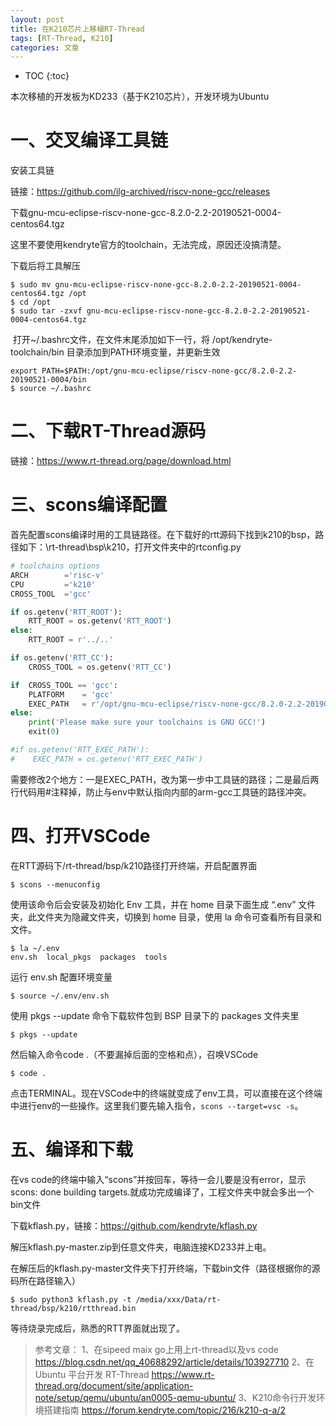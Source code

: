 ```yaml
---
layout: post
title: 在K210芯片上移植RT-Thread
tags: [RT-Thread, K210]
categories: 文章
---
```


* TOC
{:toc}

本次移植的开发板为KD233（基于K210芯片），开发环境为Ubuntu
# 一、交叉编译工具链
安装工具链

链接：https://github.com/ilg-archived/riscv-none-gcc/releases

下载gnu-mcu-eclipse-riscv-none-gcc-8.2.0-2.2-20190521-0004-centos64.tgz

这里不要使用kendryte官方的toolchain，无法完成，原因还没搞清楚。

下载后将工具解压

```shell
$ sudo mv gnu-mcu-eclipse-riscv-none-gcc-8.2.0-2.2-20190521-0004-centos64.tgz /opt
$ cd /opt
$ sudo tar -zxvf gnu-mcu-eclipse-riscv-none-gcc-8.2.0-2.2-20190521-0004-centos64.tgz
```

​ 打开~/.bashrc文件，在文件末尾添加如下一行，将 /opt/kendryte-toolchain/bin 目录添加到PATH环境变量，并更新生效

```shell
export PATH=$PATH:/opt/gnu-mcu-eclipse/riscv-none-gcc/8.2.0-2.2-20190521-0004/bin
$ source ~/.bashrc 
```

# 二、下载RT-Thread源码

链接：https://www.rt-thread.org/page/download.html

# 三、scons编译配置

首先配置scons编译时用的工具链路径。在下载好的rtt源码下找到k210的bsp，路径如下：\rt-thread\bsp\k210，打开文件夹中的rtconfig.py

```python
# toolchains options
ARCH        ='risc-v'
CPU         ='k210'
CROSS_TOOL  ='gcc'

if os.getenv('RTT_ROOT'):
    RTT_ROOT = os.getenv('RTT_ROOT')
else:
    RTT_ROOT = r'../..'

if os.getenv('RTT_CC'):
    CROSS_TOOL = os.getenv('RTT_CC')

if  CROSS_TOOL == 'gcc':
    PLATFORM    = 'gcc'
    EXEC_PATH   = r'/opt/gnu-mcu-eclipse/riscv-none-gcc/8.2.0-2.2-20190521-0004/bin'
else:
    print('Please make sure your toolchains is GNU GCC!')
    exit(0)

#if os.getenv('RTT_EXEC_PATH'):
#    EXEC_PATH = os.getenv('RTT_EXEC_PATH')
```

需要修改2个地方：一是EXEC_PATH，改为第一步中工具链的路径；二是最后两行代码用#注释掉，防止与env中默认指向内部的arm-gcc工具链的路径冲突。

# 四、打开VSCode

在RTT源码下/rt-thread/bsp/k210路径打开终端，开启配置界面

```shell
$ scons --menuconfig
```

使用该命令后会安装及初始化 Env 工具，并在 home 目录下面生成 “.env” 文件夹，此文件夹为隐藏文件夹，切换到 home 目录，使用 la 命令可查看所有目录和文件。

```shell
$ la ~/.env
env.sh  local_pkgs  packages  tools
```

运行 env.sh 配置环境变量

```shell
$ source ~/.env/env.sh
```

使用 pkgs --update 命令下载软件包到 BSP 目录下的 packages 文件夹里

```shell
$ pkgs --update
```

然后输入命令code .（不要漏掉后面的空格和点），召唤VSCode

```shell
$ code .
```

点击TERMINAL。现在VSCode中的终端就变成了env工具，可以直接在这个终端中进行env的一些操作。这里我们要先输入指令，`scons --target=vsc -s`。

# 五、编译和下载

在vs code的终端中输入“scons”并按回车，等待一会儿要是没有error，显示scons: done building targets.就成功完成编译了，工程文件夹中就会多出一个bin文件

下载kflash.py，链接：https://github.com/kendryte/kflash.py

解压kflash.py-master.zip到任意文件夹，电脑连接KD233并上电。

在解压后的kflash.py-master文件夹下打开终端，下载bin文件（路径根据你的源码所在路径输入）

```shell
$ sudo python3 kflash.py -t /media/xxx/Data/rt-thread/bsp/k210/rtthread.bin
```

等待烧录完成后，熟悉的RTT界面就出现了。

> 参考文章：
> 1、在sipeed maix go上用上rt-thread以及vs code
> https://blog.csdn.net/qq_40688292/article/details/103927710
> 2、在 Ubuntu 平台开发 RT-Thread
> https://www.rt-thread.org/document/site/application-note/setup/qemu/ubuntu/an0005-qemu-ubuntu/
> 3、K210命令行开发环境搭建指南
> https://forum.kendryte.com/topic/216/k210-q-a/2

